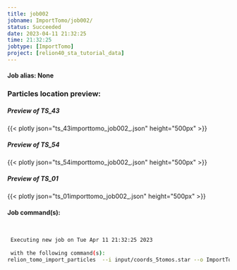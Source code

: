 ```yaml
---
title: job002
jobname: ImportTomo/job002/
status: Succeeded
date: 2023-04-11 21:32:25
time: 21:32:25
jobtype: [ImportTomo]
project: [relion40_sta_tutorial_data]
---
```


#### Job alias: None

### Particles location preview:
##### Preview of TS_43
{{< plotly json="ts_43importtomo_job002_.json" height="500px" >}}
##### Preview of TS_54
{{< plotly json="ts_54importtomo_job002_.json" height="500px" >}}
##### Preview of TS_01
{{< plotly json="ts_01importtomo_job002_.json" height="500px" >}}

#### Job command(s):

```bash

 
 Executing new job on Tue Apr 11 21:32:25 2023
 
 with the following command(s): 
relion_tomo_import_particles  --i input/coords_5tomos.star --o ImportTomo/job002/ --t ImportTomo/job001/tomograms.star  --pipeline_control ImportTomo/job002/
 
 


